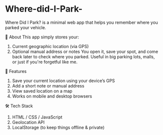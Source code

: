 # Where-did-I-Park-
Where Did I Park? is a minimal web app that helps you remember where you parked your vehicle.

🧭 About
This app simply stores your:
1. Current geographic location (via GPS)
2. Optional manual address or notes
 You open it, save your spot, and come back later to check where you parked. Useful in big parking lots, malls, or just if you're forgetful like me.

🚀 Features
1. Save your current location using your device’s GPS
2. Add a short note or manual address
3. View saved location on a map
4. Works on mobile and desktop browsers

🛠️ Tech Stack
1. HTML / CSS / JavaScript
2. Geolocation API
3. LocalStorage (to keep things offline & private)



